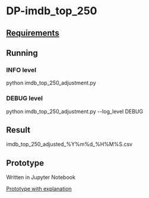 # DP-imdb_top_250

## [Requirements](/requirements.txt)

## Running

### INFO level

python imdb_top_250_adjustment.py

### DEBUG level

python imdb_top_250_adjustment.py --log_level DEBUG

## Result

imdb_top_250_adjusted_%Y%m%d_%H%M%S.csv

## Prototype

Written in Jupyter Notebook

[Prototype with explanation](/Notebooks/Prototype.ipynb)
